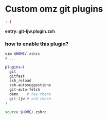 # Custom omz git plugins

```bash
:-)
```

**entry: git-ljw.plugin.zsh**

### how to enable this plugin?

```zsh
vim $HOME/.zshrc
# ...

plugins=(
  git
  gitfast
  zsh_reload
  zsh-autosuggestions
  git-auto-fetch
  demo    # hey there
  git-ljw # and there
)

source $HOME/.zshrc
```

